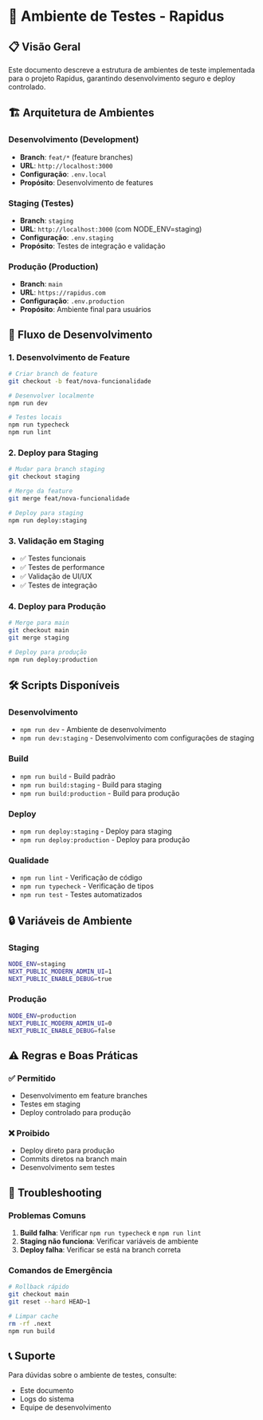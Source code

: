 # 🧪 Ambiente de Testes - Rapidus

## 📋 Visão Geral

Este documento descreve a estrutura de ambientes de teste implementada para o projeto Rapidus, garantindo desenvolvimento seguro e deploy controlado.

## 🏗️ Arquitetura de Ambientes

### **Desenvolvimento (Development)**
- **Branch**: `feat/*` (feature branches)
- **URL**: `http://localhost:3000`
- **Configuração**: `.env.local`
- **Propósito**: Desenvolvimento de features

### **Staging (Testes)**
- **Branch**: `staging`
- **URL**: `http://localhost:3000` (com NODE_ENV=staging)
- **Configuração**: `.env.staging`
- **Propósito**: Testes de integração e validação

### **Produção (Production)**
- **Branch**: `main`
- **URL**: `https://rapidus.com`
- **Configuração**: `.env.production`
- **Propósito**: Ambiente final para usuários

## 🔄 Fluxo de Desenvolvimento

### **1. Desenvolvimento de Feature**
```bash
# Criar branch de feature
git checkout -b feat/nova-funcionalidade

# Desenvolver localmente
npm run dev

# Testes locais
npm run typecheck
npm run lint
```

### **2. Deploy para Staging**
```bash
# Mudar para branch staging
git checkout staging

# Merge da feature
git merge feat/nova-funcionalidade

# Deploy para staging
npm run deploy:staging
```

### **3. Validação em Staging**
- ✅ Testes funcionais
- ✅ Testes de performance
- ✅ Validação de UI/UX
- ✅ Testes de integração

### **4. Deploy para Produção**
```bash
# Merge para main
git checkout main
git merge staging

# Deploy para produção
npm run deploy:production
```

## 🛠️ Scripts Disponíveis

### **Desenvolvimento**
- `npm run dev` - Ambiente de desenvolvimento
- `npm run dev:staging` - Desenvolvimento com configurações de staging

### **Build**
- `npm run build` - Build padrão
- `npm run build:staging` - Build para staging
- `npm run build:production` - Build para produção

### **Deploy**
- `npm run deploy:staging` - Deploy para staging
- `npm run deploy:production` - Deploy para produção

### **Qualidade**
- `npm run lint` - Verificação de código
- `npm run typecheck` - Verificação de tipos
- `npm run test` - Testes automatizados

## 🔒 Variáveis de Ambiente

### **Staging**
```bash
NODE_ENV=staging
NEXT_PUBLIC_MODERN_ADMIN_UI=1
NEXT_PUBLIC_ENABLE_DEBUG=true
```

### **Produção**
```bash
NODE_ENV=production
NEXT_PUBLIC_MODERN_ADMIN_UI=0
NEXT_PUBLIC_ENABLE_DEBUG=false
```

## ⚠️ Regras e Boas Práticas

### **✅ Permitido**
- Desenvolvimento em feature branches
- Testes em staging
- Deploy controlado para produção

### **❌ Proibido**
- Deploy direto para produção
- Commits diretos na branch main
- Desenvolvimento sem testes

## 🚨 Troubleshooting

### **Problemas Comuns**
1. **Build falha**: Verificar `npm run typecheck` e `npm run lint`
2. **Staging não funciona**: Verificar variáveis de ambiente
3. **Deploy falha**: Verificar se está na branch correta

### **Comandos de Emergência**
```bash
# Rollback rápido
git checkout main
git reset --hard HEAD~1

# Limpar cache
rm -rf .next
npm run build
```

## 📞 Suporte

Para dúvidas sobre o ambiente de testes, consulte:
- Este documento
- Logs do sistema
- Equipe de desenvolvimento
